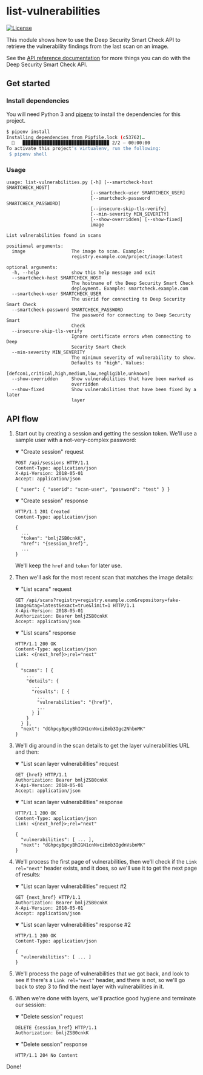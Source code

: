 # list-vulnerabilities

[![License](https://img.shields.io/badge/License-Apache%202-blue.svg)](https://opensource.org/licenses/Apache-2.0)

This module shows how to use the Deep Security Smart Check API to retrieve the vulnerability findings from the last scan on an image.

See the [API reference documentation](https://deep-security.github.io/smartcheck-docs/api/) for more things you can do with the Deep Security Smart Check API.

## Get started

### Install dependencies

You will need Python 3 and [pipenv](https://github.com/pypa/pipenv) to install the dependencies for this project.

```sh
$ pipenv install
Installing dependencies from Pipfile.lock (c53762)…
  🐍   ▉▉▉▉▉▉▉▉▉▉▉▉▉▉▉▉▉▉▉▉▉▉▉▉▉▉▉▉▉▉▉▉ 2/2 — 00:00:00
To activate this project's virtualenv, run the following:
 $ pipenv shell
```

### Usage

```text
usage: list-vulnerabilities.py [-h] [--smartcheck-host SMARTCHECK_HOST]
                               [--smartcheck-user SMARTCHECK_USER]
                               [--smartcheck-password SMARTCHECK_PASSWORD]
                               [--insecure-skip-tls-verify]
                               [--min-severity MIN_SEVERITY]
                               [--show-overridden] [--show-fixed]
                               image

List vulnerabilities found in scans

positional arguments:
  image                 The image to scan. Example:
                        registry.example.com/project/image:latest

optional arguments:
  -h, --help            show this help message and exit
  --smartcheck-host SMARTCHECK_HOST
                        The hostname of the Deep Security Smart Check
                        deployment. Example: smartcheck.example.com
  --smartcheck-user SMARTCHECK_USER
                        The userid for connecting to Deep Security Smart Check
  --smartcheck-password SMARTCHECK_PASSWORD
                        The password for connecting to Deep Security Smart
                        Check
  --insecure-skip-tls-verify
                        Ignore certificate errors when connecting to Deep
                        Security Smart Check
  --min-severity MIN_SEVERITY
                        The minimum severity of vulnerability to show.
                        Defaults to "high". Values:
                        [defcon1,critical,high,medium,low,negligible,unknown]
  --show-overridden     Show vulnerabilities that have been marked as
                        overridden
  --show-fixed          Show vulnerabilities that have been fixed by a later
                        layer
```

## API flow

1. Start out by creating a session and getting the session token. We'll use a sample user with a not-very-complex password:

   <details open>
     <summary>"Create session" request</summary>

   ```text
   POST /api/sessions HTTP/1.1
   Content-Type: application/json
   X-Api-Version: 2018-05-01
   Accept: application/json

   { "user": { "userid": "scan-user", "password": "test" } }
   ```

   </details>

   <details open>
     <summary>"Create session" response</summary>

   ```text
   HTTP/1.1 201 Created
   Content-Type: application/json

   {
     ...
     "token": "bmljZSB0cnkK",
     "href": "{session_href}",
     ...
   }
   ```

   </details>

   We'll keep the `href` and `token` for later use.

2. Then we'll ask for the most recent scan that matches the image details:

   <details open>
     <summary>"List scans" request</summary>

   ```text
   GET /api/scans?registry=registry.example.com&repository=fake-image&tag=latest&exact=true&limit=1 HTTP/1.1
   X-Api-Version: 2018-05-01
   Authorization: Bearer bmljZSB0cnkK
   Accept: application/json
   ```

   </details>

   <details open>
     <summary>"List scans" response</summary>

   ```text
   HTTP/1.1 200 OK
   Content-Type: application/json
   Link: <{next_href}>;rel="next"

   {
     "scans": [ {
       ...
       "details": {
         ...
         "results": [ {
           ...
           "vulnerabilities": "{href}",
           ...
         } ]
       }
     } ],
     "next": "dGhpcyBpcyBhIGN1cnNvciBmb3Igc2NhbnMK"
   }
   ```

   </details>

3. We'll dig around in the scan details to get the layer vulnerabilities URL and then:

   <details open>
     <summary>"List scan layer vulnerabilities" request</summary>

   ```text
   GET {href} HTTP/1.1
   Authorization: Bearer bmljZSB0cnkK
   X-Api-Version: 2018-05-01
   Accept: application/json
   ```

   </details>

   <details open>
     <summary>"List scan layer vulnerabilities" response</summary>

   ```text
   HTTP/1.1 200 OK
   Content-Type: application/json
   Link: <{next_href}>;rel="next"

   {
     "vulnerabilities": [ ... ],
     "next": "dGhpcyBpcyBhIGN1cnNvciBmb3IgdnVsbnMK"
   }
   ```

   </details>

4. We'll process the first page of vulnerabilities, then we'll check if the `Link rel="next"` header exists, and it does, so we'll use it to get the next page of results:

   <details open>
     <summary>"List scan layer vulnerabilities" request #2</summary>

   ```text
   GET {next_href} HTTP/1.1
   Authorization: Bearer bmljZSB0cnkK
   X-Api-Version: 2018-05-01
   Accept: application/json
   ```

   </details>

   <details open>
     <summary>"List scan layer vulnerabilities" response #2</summary>

   ```text
   HTTP/1.1 200 OK
   Content-Type: application/json

   {
     "vulnerabilities": [ ... ]
   }
   ```

   </details>

5. We'll process the page of vulnerabilities that we got back, and look to see if there's a `Link rel="next"` header, and there is not, so we'll go back to step 3 to find the next layer with vulnerabilities in it.

6. When we're done with layers, we'll practice good hygiene and terminate our session:

   <details open>
     <summary>"Delete session" request</summary>

   ```text
   DELETE {session_href} HTTP/1.1
   Authorization: bmljZSB0cnkK
   ```

   </details>

   <details open>
     <summary>"Delete session" response</summary>

   ```text
   HTTP/1.1 204 No Content
   ```

   </details>

Done!
